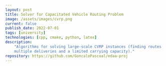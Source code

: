 ```yaml
---
layout: post
title: Solver for Capacitated Vehicle Routing Problem
image: /assets/images/cvrp.png
current: false
publish_date: 2022-07-01
tags: [university]
technologies: [cpp, cmake, python, latex]
description:
    "Algorithms for solving large-scale CVRP instances (finding routes for a fleet of vehicles with
    multiple deliveries and a limited carrying capacity)."
repository: https://github.com/GoncaloPascoal/edaa-proj
---
```

